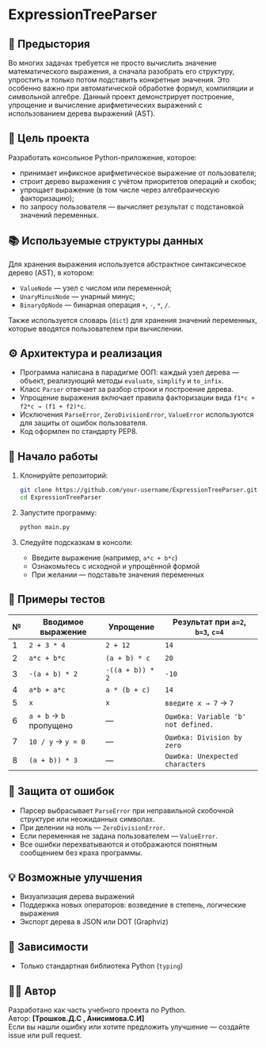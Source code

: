 # ExpressionTreeParser

## 📌 Предыстория

Во многих задачах требуется не просто вычислить значение математического выражения, а сначала разобрать его структуру, упростить и только потом подставить конкретные значения. Это особенно важно при автоматической обработке формул, компиляции и символьной алгебре. Данный проект демонстрирует построение, упрощение и вычисление арифметических выражений с использованием дерева выражений (AST).

## 🧠 Цель проекта

Разработать консольное Python-приложение, которое:

- принимает инфиксное арифметическое выражение от пользователя;
- строит дерево выражения с учётом приоритетов операций и скобок;
- упрощает выражение (в том числе через алгебраическую факторизацию);
- по запросу пользователя — вычисляет результат с подстановкой значений переменных.

## 📚 Используемые структуры данных

Для хранения выражения используется абстрактное синтаксическое дерево (AST), в котором:
- `ValueNode` — узел с числом или переменной;
- `UnaryMinusNode` — унарный минус;
- `BinaryOpNode` — бинарная операция `+`, `-`, `*`, `/`.

Также используется словарь (`dict`) для хранения значений переменных, которые вводятся пользователем при вычислении.

## ⚙️ Архитектура и реализация

- Программа написана в парадигме ООП: каждый узел дерева — объект, реализующий методы `evaluate`, `simplify` и `to_infix`.
- Класс `Parser` отвечает за разбор строки и построение дерева.
- Упрощение выражения включает правила факторизации вида `f1*c + f2*c → (f1 + f2)*c`.
- Исключения `ParseError`, `ZeroDivisionError`, `ValueError` используются для защиты от ошибок пользователя.
- Код оформлен по стандарту PEP8.

## 🚀 Начало работы

1. Клонируйте репозиторий:
   ```bash
   git clone https://github.com/your-username/ExpressionTreeParser.git
   cd ExpressionTreeParser
   ```

2. Запустите программу:
   ```bash
   python main.py
   ```

3. Следуйте подсказкам в консоли:
   - Введите выражение (например, `a*c + b*c`)
   - Ознакомьтесь с исходной и упрощённой формой
   - При желании — подставьте значения переменных

## 🧪 Примеры тестов

| №  | Вводимое выражение      | Упрощение                   | Результат при `a=2`, `b=3`, `c=4` |
|----|--------------------------|-----------------------------|------------------------------------|
| 1  | `2 + 3 * 4`              | `2 + 12`                    | `14`                               |
| 2  | `a*c + b*c`              | `(a + b) * c`               | `20`                               |
| 3  | `-(a + b) * 2`           | `-((a + b)) * 2`            | `-10`                              |
| 4  | `a*b + a*c`              | `a * (b + c)`               | `14`                               |
| 5  | `x`                      | `x`                         | `введите x → 7` → `7`              |
| 6  | `a + b` → `b` пропущено  | —                           | `Ошибка: Variable 'b' not defined.`|
| 7  | `10 / y` → `y = 0`       | —                           | `Ошибка: Division by zero`         |
| 8  | `(a + b)) * 3`           | —                           | `Ошибка: Unexpected characters`    |

## 🔐 Защита от ошибок

- Парсер выбрасывает `ParseError` при неправильной скобочной структуре или неожиданных символах.
- При делении на ноль — `ZeroDivisionError`.
- Если переменная не задана пользователем — `ValueError`.
- Все ошибки перехватываются и отображаются понятным сообщением без краха программы.

## 💡 Возможные улучшения

- Визуализация дерева выражений
- Поддержка новых операторов: возведение в степень, логические выражения
- Экспорт дерева в JSON или DOT (Graphviz)

## 📎 Зависимости

- Только стандартная библиотека Python (`typing`)

## 🧑‍💻 Автор

Разработано как часть учебного проекта по Python.  
Автор: **[Трошков.Д.С , Анисимова.С.И]**  
Если вы нашли ошибку или хотите предложить улучшение — создайте issue или pull request.
